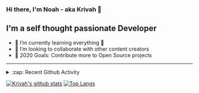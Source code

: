 ### Hi there, I'm Noah - aka Krivah 👋

## I'm a self thought passionate Developer

- 🌱 I’m currently learning everything 🤣
- 👯 I’m looking to collaborate with other content creators
- 🥅 2020 Goals: Contribute more to Open Source projects

---

<details>
  <summary>:zap: Recent Github Activity</summary>
  
<!--START_SECTION:activity-->
1. 🎉 Merged PR [#19](https://github.com/krivahtoo/group-manager/pull/19) in [krivahtoo/group-manager](https://github.com/krivahtoo/group-manager)
2. 🎉 Merged PR [#18](https://github.com/krivahtoo/group-manager/pull/18) in [krivahtoo/group-manager](https://github.com/krivahtoo/group-manager)
3. 🎉 Merged PR [#23](https://github.com/krivahtoo/group-manager/pull/23) in [krivahtoo/group-manager](https://github.com/krivahtoo/group-manager)
4. 🗣 Commented on [#18](https://github.com/krivahtoo/group-manager/issues/18) in [krivahtoo/group-manager](https://github.com/krivahtoo/group-manager)
5. 🎉 Merged PR [#24](https://github.com/krivahtoo/group-manager/pull/24) in [krivahtoo/group-manager](https://github.com/krivahtoo/group-manager)
<!--END_SECTION:activity-->

</details>


  [![Krivah's github stats](https://github-readme-stats.vercel.app/api?username=krivahtoo&count_private=true)](https://github.com/anuraghazra/github-readme-stats)
  [![Top Langs](https://github-readme-stats.vercel.app/api/top-langs/?username=krivahtoo&layout=compact&langs_count=10)](https://github.com/anuraghazra/github-readme-stats)


